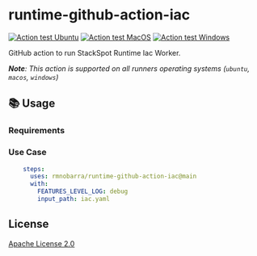 # runtime-github-action-iac

[![Action test Ubuntu](https://github.com/stack-spot/runtime-github-action-ping/actions/workflows/action-test-ubuntu.yaml/badge.svg)](https://github.com/stack-spot/runtime-github-action-ping/actions/workflows/action-test-ubuntu.yaml) [![Action test MacOS](https://github.com/stack-spot/runtime-github-action-ping/actions/workflows/action-test-macos.yaml/badge.svg)](https://github.com/stack-spot/runtime-github-action-ping/actions/workflows/action-test-macos.yaml) [![Action test Windows](https://github.com/stack-spot/runtime-github-action-ping/actions/workflows/action-test-windows.yaml/badge.svg)](https://github.com/stack-spot/runtime-github-action-ping/actions/workflows/action-test-windows.yaml)

GitHub action to run StackSpot Runtime Iac Worker.

_**Note**: This action is supported on all runners operating systems (`ubuntu`, `macos`, `windows`)_

## 📚 Usage

### Requirements

### Use Case

```yaml
    steps:
      uses: rmnobarra/runtime-github-action-iac@main
      with:
        FEATURES_LEVEL_LOG: debug
        input_path: iac.yaml

```

## License

[Apache License 2.0](https://github.com/stack-spot/runtime-github-action-ping/blob/main/LICENSE)